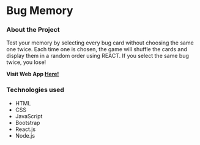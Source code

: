 # Bug Memory

### About the Project

Test your memory by selecting every bug card without choosing the same one twice. Each time one is chosen, the game will shuffle the cards and display them in a random order using REACT. If you select the same bug twice, you lose!

  **Visit Web App [Here!](https://memory-game-react-click.herokuapp.com/)**

### Technologies used

* HTML
* CSS
* JavaScript
* Bootstrap
* React.js
* Node.js
